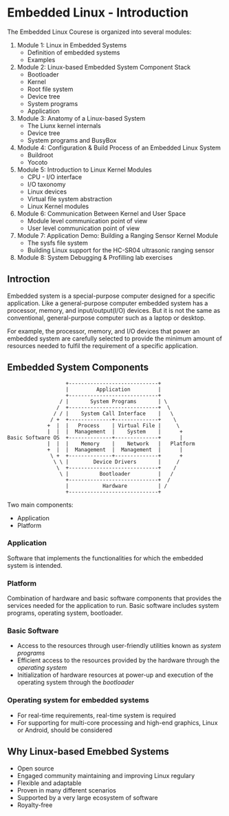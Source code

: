 
# Embedded Linux - Introduction

The Embedded Linux Courese is organized into several modules:

1. Module 1: Linux in Embedded Systems
    - Definition of embedded systems
    - Examples
2. Module 2: Linux-based Embedded System Component Stack
    - Bootloader
    - Kernel
    - Root file system
    - Device tree
    - System programs
    - Application
3. Module 3: Anatomy of a Linux-based System
    - The Liunx kernel internals
    - Device tree
    - System programs and BusyBox
4. Module 4: Configuration & Build Process of an Embedded Linux System
    - Buildroot
    - Yocoto
5. Module 5: Introduction to Linux Kernel Modules
    - CPU - I/O interface
    - I/O taxonomy
    - Linux devices
    - Virtual file system abstraction
    - Linux Kernel modules
6. Module 6: Communication Between Kernel and User Space
    - Module level communication point of view
    - User level communication point of view
7. Module 7: Application Demo: Building a Ranging Sensor Kernel Module
    - The sysfs file system
    - Building Linux support for the HC-SR04 ultrasonic ranging sensor
8. Module 8: System Debugging & Profilling lab exercises

## Introction

Embedded system is a special-purpose computer designed for a specific application. Like a general-purpose computer embedded system has a processor, memory, and input/output(I/O) devices. But it is not the same as conventional, general-purpose computer such as a laptop or desktop.

For example, the processor, memory, and I/O devices that power an embedded system are carefully selected to provide the minimum amount of resources needed to fulfil the requirement of a specific application.

## Embedded System Components

```
                   +-----------------------------+
                   |         Application         |
                   +-----------------------------+
                 / |       System Programs       | \
                /  +-----------------------------+  \
               / / |    System Call Interface    |   \
              / +  +--------------+--------------+    \
             +  |  |   Process    | Virtual File |     \
             |  |  |  Management  |    System    |      +
Basic Software OS  +--------------+--------------+      |
             |  |  |    Memory    |    Network   |   Platform
             +  |  |  Management  |  Management  |      |
              \ +  +--------------+--------------+      +
               \ \ |        Device Drivers       |     /
                \  +-----------------------------+    /
                 \ |          Bootloader         |   /
                   +-----------------------------+  /
                   |           Hardware          | /
                   +-----------------------------+
```

Two main components:
- Application
- Platform

### Application

Software that implements the functionalities for which the embedded system is intended.

### Platform

Combination of hardware and basic software components that provides the services needed for the application to run. Basic software includes system programs, operating system, bootloader.

### Basic Software

- Access to the resources through user-friendly utilities known as *system programs*
- Efficient access to the resources provided by the hardware through the *operating system*
- Initialization of hardware resources at power-up and execution of the operating system through the *bootloader*

### Operating system for embedded systems

- For real-time requirements, real-time system is required
- For supporting for multi-core processing and high-end graphics, Linux or Android, should be considered

## Why Linux-based Emebbed Systems

- Open source
- Engaged community maintaining and improving Linux regulary
- Flexible and adaptable
- Proven in many different scenarios
- Supported by a very large ecosystem of software
- Royalty-free
